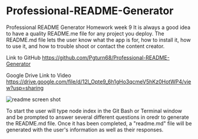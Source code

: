 # Professional-README-Generator
Professional README Generator Homework week 9
It is always a good idea to have a quality README.me file for any project you deploy. The README.md file lets the user
know what the app is for, how to install it, how to use it, and how to trouble shoot or contact the content creator.

Link to GitHub
https://github.com/Pgturn68/Professional-README-Generator

Google Drive Link to Video
https://drive.google.com/file/d/12l_Opte9_6h1gHo3qcmeV5hKz0HotWP4/view?usp=sharing

![readme screen shot](https://user-images.githubusercontent.com/78170157/116796992-89e96700-aaa6-11eb-8404-bc7ff80b546f.JPG)

To start the user will type node index in the Git Bash or Terminal window  and be prompted to answer several different questions in oredr
to generate the README.md file. Once it has been completed, a "readme.md" file will be generated with the user's information as well as their responses.
